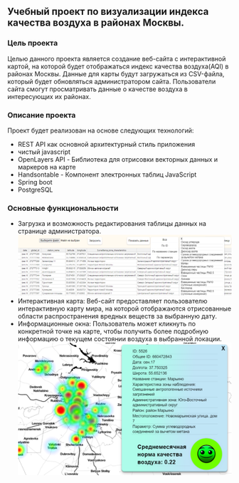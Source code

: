 ## Учебный проект по визуализации индекса качества воздуха в районах Москвы.

### Цель проекта
Целью данного проекта является создание веб-сайта с интерактивной картой, на которой будет отображаться индекс качества воздуха(AQI) в районах Москвы. Данные для карты будут загружаться из CSV-файла, который будет обновляться администратором сайта. Пользователи сайта смогут просматривать данные о качестве воздуха в интересующих их районах.

### Описание проекта
Проект будет реализован на основе следующих технологий:
+ REST API как основной архитектурный стиль приложения
+ чистый javascript
+ OpenLayers API - Библиотека для отрисовки векторных данных и маркеров на карте
+ Handsontable - Компонент электронных таблиц JavaScript
+ Spring boot
+ PostgreSQL

### Основные функциональности
+ Загрузка и возможность редактирования таблицы данных на странице администратора.
![admin-page.png](readme%20images%2Fadmin-page.png)
+ Интерактивная карта: Веб-сайт предоставляет пользователю интерактивную карту мира, на которой отображаются отрисованные области распространения вредных веществ за выбранную дату. 
+ Информационные окна: Пользователь может кликнуть по конкретной точке на карте, чтобы получить более подробную информацию о текущем состоянии воздуха в выбранной локации.
![map and info panel.png](readme%20images%2Fmap%20and%20info%20panel.png)
